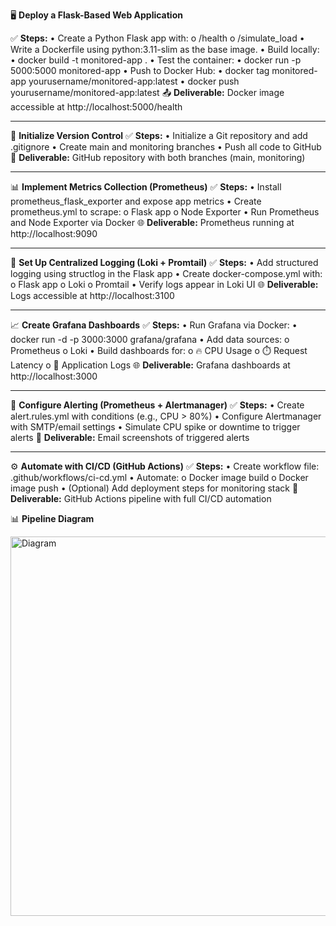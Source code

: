 🖥️ **Deploy a Flask-Based Web Application**

✅ **Steps:**
•	Create a Python Flask app with:
o	/health
o	/simulate_load
•	Write a Dockerfile using python:3.11-slim as the base image.
•	Build locally:
•	docker build -t monitored-app .
•	Test the container:
•	docker run -p 5000:5000 monitored-app
•	Push to Docker Hub:
•	docker tag monitored-app yourusername/monitored-app:latest
•	docker push yourusername/monitored-app:latest
📤 **Deliverable:** Docker image accessible at http://localhost:5000/health
________________________________________
🧾 **Initialize Version Control**
✅ **Steps:**
•	Initialize a Git repository and add .gitignore
•	Create main and monitoring branches
•	Push all code to GitHub
🔗 **Deliverable:** GitHub repository with both branches (main, monitoring)
________________________________________
📊 **Implement Metrics Collection (Prometheus)**
✅ **Steps:**
•	Install prometheus_flask_exporter and expose app metrics
•	Create prometheus.yml to scrape:
o	Flask app
o	Node Exporter
•	Run Prometheus and Node Exporter via Docker
🌐 **Deliverable:** Prometheus running at http://localhost:9090
________________________________________
📁 **Set Up Centralized Logging (Loki + Promtail)**
✅ **Steps:**
•	Add structured logging using structlog in the Flask app
•	Create docker-compose.yml with:
o	Flask app
o	Loki
o	Promtail
•	Verify logs appear in Loki UI
🌐 **Deliverable:** Logs accessible at http://localhost:3100
________________________________________
📈 **Create Grafana Dashboards**
✅ **Steps:**
•	Run Grafana via Docker:
•	docker run -d -p 3000:3000 grafana/grafana
•	Add data sources:
o	Prometheus
o	Loki
•	Build dashboards for:
o	🔥 CPU Usage
o	⏱️ Request Latency
o	📄 Application Logs
🌐 **Deliverable:** Grafana dashboards at http://localhost:3000
________________________________________
🚨 **Configure Alerting (Prometheus + Alertmanager)**
✅ **Steps:**
•	Create alert.rules.yml with conditions (e.g., CPU > 80%)
•	Configure Alertmanager with SMTP/email settings
•	Simulate CPU spike or downtime to trigger alerts
📩 **Deliverable:** Email screenshots of triggered alerts
________________________________________
⚙️ **Automate with CI/CD (GitHub Actions)**
✅ **Steps:**
•	Create workflow file: .github/workflows/ci-cd.yml
•	Automate:
o	Docker image build
o	Docker image push
•	(Optional) Add deployment steps for monitoring stack
🔁 **Deliverable:** GitHub Actions pipeline with full CI/CD automation

📊 **Pipeline Diagram**

<img width="1518" height="607" alt="Diagram" src="https://github.com/user-attachments/assets/cc87491e-fbf2-4b4c-a9ea-f8ad30dbc0c5" />




